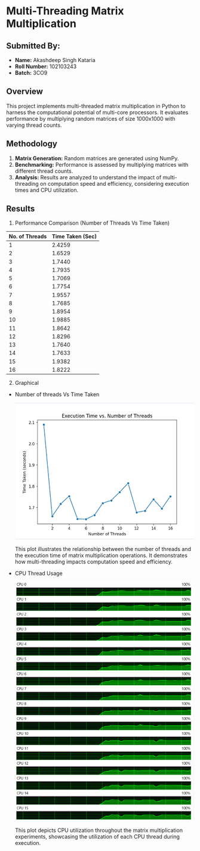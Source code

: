 # Multi-Threading Matrix Multiplication

## Submitted By:
- **Name:** Akashdeep Singh Kataria 
- **Roll Number:** 102103243
- **Batch:** 3CO9

## Overview
This project implements multi-threaded matrix multiplication in Python to harness the computational potential of multi-core processors. It evaluates performance by multiplying random matrices of size 1000x1000 with varying thread counts.

## Methodology
1. **Matrix Generation:** Random matrices are generated using NumPy.
2. **Benchmarking:** Performance is assessed by multiplying matrices with different thread counts.
3. **Analysis:** Results are analyzed to understand the impact of multi-threading on computation speed and efficiency, considering execution times and CPU utilization.

## Results 
 
1. Performance Comparison (Number of Threads Vs Time Taken)
   
| No. of Threads | Time Taken (Sec) |
|----------------|------------------|
| 1              | 2.4259           |
| 2              | 1.6529           |
| 3              | 1.7440           |
| 4              | 1.7935           |
| 5              | 1.7069           |
| 6              | 1.7754           |
| 7              | 1.9557           |
| 8              | 1.7685           |
| 9              | 1.8954           |
| 10             | 1.9885           |
| 11             | 1.8642           |
| 12             | 1.8296           |
| 13             | 1.7640           |
| 14             | 1.7633           |
| 15             | 1.9382           |
| 16             | 1.8222           |

2. Graphical 
 - Number of threads Vs Time Taken
   
   ![image](result/img1.png)

   This plot illustrates the relationship between the number of threads and the execution time of matrix multiplication operations. It demonstrates how multi-threading impacts computation speed and efficiency.

 - CPU Thread Usage
   
   ![image](result/img2.png)

   This plot depicts CPU utilization throughout the matrix multiplication experiments, showcasing the utilization of each CPU thread during execution.
